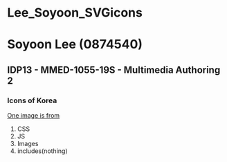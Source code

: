 # Lee_Soyoon_SVGicons
# Soyoon Lee (0874540)
## IDP13 - MMED-1055-19S - Multimedia Authoring 2

### Icons of Korea
[One image is from](https://ko.wikipedia.org/wiki/%ED%8C%8C%EC%9D%BC:Hunmin_Jeongeum.svg)

1. CSS
2. JS
3. Images
4. includes(nothing)


